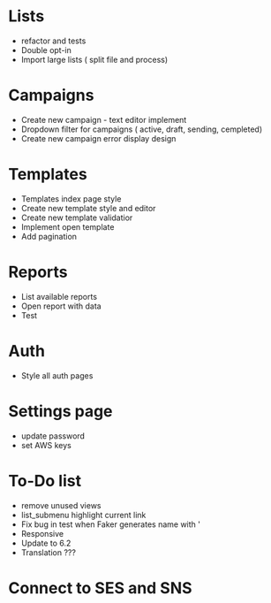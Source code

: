 # Lists
- refactor and tests
- Double opt-in 
- Import large lists ( split file and process)

# Campaigns
- Create new campaign - text editor implement
- Dropdown filter for campaigns ( active, draft, sending, cempleted)
- Create new campaign error display design

# Templates
- Templates index page style
- Create new template style and editor
- Create new template validatior
- Implement open template
- Add pagination

# Reports
- List available reports
- Open report with data
- Test

# Auth
- Style all auth pages

# Settings page
- update password
- set AWS keys

# To-Do list
- remove unused views
- list_submenu highlight current link
- Fix bug in test when Faker generates name with '
- Responsive
- Update to 6.2
- Translation ???

# Connect to SES and SNS
